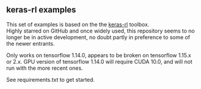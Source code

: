 ## keras-rl examples

This set of examples is based on the the [keras-rl](https://keras-rl/keras-rl) toolbox.  
Highly starred on GitHub and once widely used, this repository seems to no longer be in active
development, no doubt partly in preference to some of the newer entrants.  

Only works on tensorflow 1.14.0, appears to be broken on tensorflow 1.15.x or 2.x.  GPU version
of tensorflow 1.14.0 will require CUDA 10.0, and will not run with the more recent ones.

See requirements.txt to get started.

